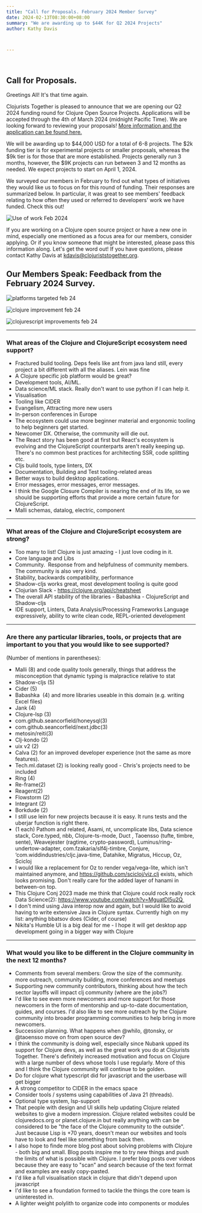 ```yaml
---
title: "Call for Proposals. February 2024 Member Survey"
date: 2024-02-13T08:30:00+08:00
summary: "We are awarding up to $44K for Q2 2024 Projects"
author: Kathy Davis  



---  
```

<br>

## Call for Proposals. 
Greetings All! It's that time again. 

Clojurists Together is pleased to announce that we are opening our Q2 2024 funding round for Clojure Open Source Projects.  Applications will be accepted through the 4th of March 2024 (midnight Pacific Time). We are looking forward to reviewing your proposals! [More information and the application can be found here.](https://clojuriststogether.org/open-source/)

We will be awarding up to $44,000 USD for a total of 6-8 projects. The $2k funding tier is for experimental projects or smaller proposals, whereas the $9k tier is for those that are more established. Projects generally run 3 months, however, the $9K projects can run between 3 and 12 months as needed. We expect projects to start on April 1, 2024.

We surveyed our members in February to find out what types of initiatives they would like us to focus on for this round of funding. Their responses are summarized below. In particular, it was great to see members' feedback relating to how often they used or referred to developers' work we have funded. Check this out!  

![Use of work Feb 2024](https://github.com/clojurists-together/clojuriststogether.org/assets/14980147/988c9baf-2811-4993-ac14-455d06935e4c)


If you are working on a Clojure open source project or have a new one in mind, especially one mentioned as a focus area for our members, consider applying. Or if you know someone that might be interested, please pass this information along. Let's get the word out!  If you have questions, please contact Kathy Davis at kdavis@clojuriststogether.org.

## Our Members Speak: Feedback from the February 2024 Survey.  

![platforms targeted feb 24](https://github.com/clojurists-together/clojuriststogether.org/assets/14980147/761a93b3-c162-4b17-b7a9-e8ba124906fc)


![clojure improvement feb 24](https://github.com/clojurists-together/clojuriststogether.org/assets/14980147/f67455b9-8fba-4701-b879-013568e50aae)


![clojurescript improvements feb 24](https://github.com/clojurists-together/clojuriststogether.org/assets/14980147/0455fc0b-e743-4f5c-895d-c19b7b273f8d)
<br>

---



### What areas of the Clojure and ClojureScript ecosystem need support?  
- Fractured build tooling. Deps feels like ant from java land still, every project a bit different with all the aliases. Lein was fine  
- A Clojure specific job platform would be great?  
- Development tools, AI/ML.  
- Data science/ML stack. Really don't want to use python if I can help it.  
- Visualisation  
- Tooling like CIDER  
- Evangelism, Attracting more new users  
- In-person conferences in Europe  
- The ecosystem could use more beginner material and ergonomic tooling to help beginners get started.  
- Newcomer DX. Otherwise, the community will die out.  
- The React story has been good at first but React's ecosystem is evolving and the ClojureScript counterparts aren't really keeping up. There's no common best practices for architecting SSR, code splitting etc.  
- Cljs build tools, type linters, DX  
- Documentation, Building and Test tooling-related areas  
- Better ways to build desktop applications.  
- Error messages, error messages, error messages.  
- I think the Google Closure Compiler is nearing the end of its life, so we should be supporting efforts that provide a more certain future for ClojureScript.  
- Malli schemas, datalog, electric, component<br>

---


### What areas of the Clojure and ClojureScript ecosystem are strong? 
- Too many to list! Clojure is just amazing - I just love coding in it.  
- Core language and Libs  
- Community.  Response from and helpfulness of community members. The community is also very kind.  
- Stability, backwards compatibility, performance  
- Shadow-cljs works great, most development tooling is quite good  
- Clojurian Slack - https://clojure.org/api/cheatsheet 
- The overall API stability of the libraries - Babashka - ClojureScript and Shadow-cljs  
- IDE support, Linters, Data Analysis/Processing Frameworks
Language expressively, ability to write clean code, REPL-oriented development<br>

---


### Are there any particular libraries, tools, or projects that are important to you that you would like to see supported?  
(Number of mentions in parentheses):
- Malli (8) and code quality tools generally, things that address the misconception that dynamic typing is malpractice relative to stat  
- Shadow-cljs (5) 
- Cider (5)  
- Babashka  (4) and more libraries useable in this domain (e.g. writing Excel files) 
- Jank (4)  
- Clojure-lsp (3)  
- com.github.seancorfield/honeysql(3)  
- com.github.seancorfield/next.jdbc(3)   
- metosin/reiti(3)  
- Clj-kondo (2)  
- uix v2 (2)  
- Calva (2) for an improved developer experience (not the same as more features).   
- Tech.ml.dataset (2) is looking really good - Chris's projects need to be included  
- Ring (4)  
- Re-frame(2)  
- Reagent(2)  
- Flowstorm (2)  
- Integrant (2)  
- Borkdude (2)  
- I still use lein for new projects because it is easy. It runs tests and the uberjar function is right there.  
- (1 each) Pathom and related, Asami, nt, uncomplicate libs, Data science stack, Core.typed, nbb, Clojure-ts-mode, Duct , Taoensso (tufte, timbre, sente), Weavejester (ragtime, crypto-password), Luminus/ring-undertow-adapter, com.fzakaria/slf4j-timbre, Conjure, ‘com.widdindustries/cljc.java-time, Datahike, Migratus, Hiccup, Oz, Scicloj  
- I would like a replacement for Oz to render vega/vega-lite, which isn't maintained anymore, and https://github.com/scicloj/viz.clj exists, which looks promising. Don't really care for the added layer of hanami in between-on top.  
- This Clojure Conj 2023 made me think that Clojure could rock really rock Data Science(2): https://www.youtube.com/watch?v=MguatDl5u2Q   
- I don't mind using Java interop now and again, but I would like to avoid having to write extensive Java in Clojure syntax.
Currently high on my list: anything bbatsov does (Cider, of course)  
- Nikita's Humble UI is a big deal for me - I hope it will get desktop app development going in a bigger way with Clojure  <br>

---

### What would you like to be different in the Clojure community in the next 12 months?  
- Comments from several members: Grow the size of the community. more outreach, community building, more conferences and meetups  
- Supporting new community contributors, thinking about how the tech sector layoffs will impact clj community (where are the jobs?)  
- I'd like to see even more newcomers and more support for those newcomers in the form of mentorship and up-to-date documentation, guides, and courses. I'd also like to see more outreach by the Clojure community into broader programming communities to help bring in more newcomers.  
- Succession planning. What happens when @whilo, @tonsky, or @taoensso move on from open source dev?  
- I think the community is doing well, especially since Nubank upped its support for Clojure devs, as well as the great work you do at Clojurists Together. There's definitely increased motivation and focus on Clojure with a large number of devs whose tools I use regularly. More of this and I think the Clojure community will continue to be golden.  
- Do for clojure what typescript did for javascript and the userbase will get bigger  
- A strong competitor to CIDER in the emacs space  
- Consider tools / systems using capabilities of Java 21 (threads).  
- Optional type system, lsp-support  
- That people with design and UI skills help updating Clojure related websites to give a modern impression. Clojure related websites could be clojuredocs.org or planet.clojure.in but really anything with can be considered to be "the face of the Clojure community to the outside". Just because Lisp is +70 years, doesn't mean our websites and tools have to look and feel like something from back then.   
- I also hope to finde more blog post about solving problems with Clojure - both big and small. Blog posts inspire me to try new things and push the limits of what is possible with Clojure. I prefer blog posts over videos because they are easy to "scan" and search because of the text format and examples are easily copy-pasted.  
- I'd like a full visualisation stack in clojure that didn't depend upon javascript  
- I'd like to see a foundation formed to tackle the things the core team is uninterested in.  
- A lighter weight polylith to organize code into components or modules  



